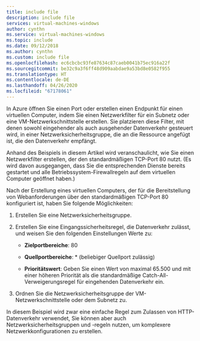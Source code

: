 ```yaml
---
title: include file
description: include file
services: virtual-machines-windows
author: cynthn
ms.service: virtual-machines-windows
ms.topic: include
ms.date: 09/12/2018
ms.author: cynthn
ms.custom: include file
ms.openlocfilehash: ec6cbcbc93fe87634c87caeb0041b75ec916a22f
ms.sourcegitcommit: be32c9a3f6ff48d909aabdae9a53bd8e0582f955
ms.translationtype: HT
ms.contentlocale: de-DE
ms.lasthandoff: 04/26/2020
ms.locfileid: "67178061"
---
```

In Azure öffnen Sie einen Port oder erstellen einen Endpunkt für einen virtuellen Computer, indem Sie einen Netzwerkfilter für ein Subnetz oder eine VM-Netzwerkschnittstelle erstellen. Sie platzieren diese Filter, mit denen sowohl eingehender als auch ausgehender Datenverkehr gesteuert wird, in einer Netzwerksicherheitsgruppe, die an die Ressource angefügt ist, die den Datenverkehr empfängt.

Anhand des Beispiels in diesem Artikel wird veranschaulicht, wie Sie einen Netzwerkfilter erstellen, der den standardmäßigen TCP-Port 80 nutzt. (Es wird davon ausgegangen, dass Sie die entsprechenden Dienste bereits gestartet und alle Betriebssystem-Firewallregeln auf dem virtuellen Computer geöffnet haben.)

Nach der Erstellung eines virtuellen Computers, der für die Bereitstellung von Webanforderungen über den standardmäßigen TCP-Port 80 konfiguriert ist, haben Sie folgende Möglichkeiten:

1. Erstellen Sie eine Netzwerksicherheitsgruppe.

2. Erstellen Sie eine Eingangssicherheitsregel, die Datenverkehr zulässt, und weisen Sie den folgenden Einstellungen Werte zu:

   - **Zielportbereiche**: 80

   - **Quellportbereiche**: * (beliebiger Quellport zulässig)

   - **Prioritätswert**: Geben Sie einen Wert von maximal 65.500 und mit einer höheren Priorität als die standardmäßige Catch-All-Verweigerungsregel für eingehenden Datenverkehr ein.

3. Ordnen Sie die Netzwerksicherheitsgruppe der VM-Netzwerkschnittstelle oder dem Subnetz zu.

In diesem Beispiel wird zwar eine einfache Regel zum Zulassen von HTTP-Datenverkehr verwendet, Sie können aber auch Netzwerksicherheitsgruppen und -regeln nutzen, um komplexere Netzwerkkonfigurationen zu erstellen. 




